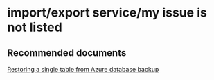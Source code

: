 <properties
	pageTitle="import\/export service/my issue is not listed"
	description="import\/export service/my issue is not listed"
	service="microsoft.sql"
	resource="servers"
	authors="aashu"
	displayOrder=""
	selfHelpType="generic"
	supportTopicIds="32045132"
	resourceTags=""
	productPesIds="13491"
	cloudEnvironments="public"
/>

# import\/export service/my issue is not listed

## **Recommended documents**
[Restoring a single table from Azure database backup](https://azure.microsoft.com/documentation/articles/sql-database-cloud-migrate-restore-single-table-azure-backup/)
